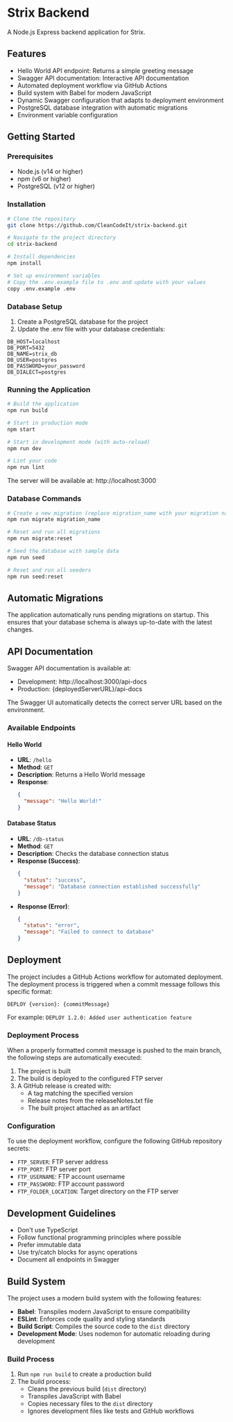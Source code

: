 # Strix Backend

A Node.js Express backend application for Strix.

## Features

- Hello World API endpoint: Returns a simple greeting message
- Swagger API documentation: Interactive API documentation
- Automated deployment workflow via GitHub Actions
- Build system with Babel for modern JavaScript
- Dynamic Swagger configuration that adapts to deployment environment
- PostgreSQL database integration with automatic migrations
- Environment variable configuration

## Getting Started

### Prerequisites

- Node.js (v14 or higher)
- npm (v6 or higher)
- PostgreSQL (v12 or higher)

### Installation

```bash
# Clone the repository
git clone https://github.com/CleanCodeIt/strix-backend.git

# Navigate to the project directory
cd strix-backend

# Install dependencies
npm install

# Set up environment variables
# Copy the .env.example file to .env and update with your values
copy .env.example .env
```

### Database Setup

1. Create a PostgreSQL database for the project
2. Update the .env file with your database credentials:

```
DB_HOST=localhost
DB_PORT=5432
DB_NAME=strix_db
DB_USER=postgres
DB_PASSWORD=your_password
DB_DIALECT=postgres
```

### Running the Application

```bash
# Build the application
npm run build

# Start in production mode
npm start

# Start in development mode (with auto-reload)
npm run dev

# Lint your code
npm run lint
```

The server will be available at: http://localhost:3000

### Database Commands

```bash
# Create a new migration (replace migration_name with your migration name)
npm run migrate migration_name

# Reset and run all migrations
npm run migrate:reset

# Seed the database with sample data
npm run seed

# Reset and run all seeders
npm run seed:reset
```

## Automatic Migrations

The application automatically runs pending migrations on startup. This ensures that your database schema is always up-to-date with the latest changes.

## API Documentation

Swagger API documentation is available at: 
- Development: http://localhost:3000/api-docs
- Production: {deployedServerURL}/api-docs

The Swagger UI automatically detects the correct server URL based on the environment.

### Available Endpoints

#### Hello World

- **URL**: `/hello`
- **Method**: `GET`
- **Description**: Returns a Hello World message
- **Response**:
  ```json
  {
    "message": "Hello World!"
  }
  ```

#### Database Status

- **URL**: `/db-status`
- **Method**: `GET`
- **Description**: Checks the database connection status
- **Response (Success)**:
  ```json
  {
    "status": "success",
    "message": "Database connection established successfully"
  }
  ```
- **Response (Error)**:
  ```json
  {
    "status": "error",
    "message": "Failed to connect to database"
  }
  ```

## Deployment

The project includes a GitHub Actions workflow for automated deployment. The deployment process is triggered when a commit message follows this specific format:

```
DEPLOY {version}: {commitMessage}
```

For example: `DEPLOY 1.2.0: Added user authentication feature`

### Deployment Process

When a properly formatted commit message is pushed to the main branch, the following steps are automatically executed:

1. The project is built
2. The build is deployed to the configured FTP server
3. A GitHub release is created with:
   - A tag matching the specified version
   - Release notes from the releaseNotes.txt file
   - The built project attached as an artifact

### Configuration

To use the deployment workflow, configure the following GitHub repository secrets:

- `FTP_SERVER`: FTP server address
- `FTP_PORT`: FTP server port
- `FTP_USERNAME`: FTP account username
- `FTP_PASSWORD`: FTP account password
- `FTP_FOLDER_LOCATION`: Target directory on the FTP server

## Development Guidelines

- Don't use TypeScript
- Follow functional programming principles where possible
- Prefer immutable data
- Use try/catch blocks for async operations
- Document all endpoints in Swagger

## Build System

The project uses a modern build system with the following features:

- **Babel**: Transpiles modern JavaScript to ensure compatibility
- **ESLint**: Enforces code quality and styling standards
- **Build Script**: Compiles the source code to the `dist` directory
- **Development Mode**: Uses nodemon for automatic reloading during development

### Build Process

1. Run `npm run build` to create a production build
2. The build process:
   - Cleans the previous build (`dist` directory)
   - Transpiles JavaScript with Babel
   - Copies necessary files to the `dist` directory
   - Ignores development files like tests and GitHub workflows